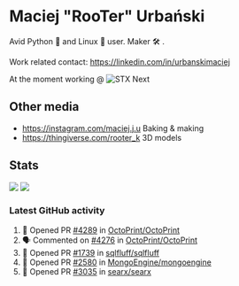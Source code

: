 # Maciej "RooTer" Urbański

Avid Python 🐍 and Linux 🐧 user.
Maker 🛠 .

Work related contact: https://linkedin.com/in/urbanskimaciej

At the moment working @ ![STX Next](https://www.stxnext.com/hubfs/stxnext_web_claim_gradient-1.svg)

## Other media

* https://instagram.com/maciej.j.u Baking & making
* https://thingiverse.com/rooter_k 3D models

## Stats

![](https://github-readme-stats.vercel.app/api?username=rooterkyberian&hide_title=true&show_icons=true&count_private=true&theme=graywhite)
![](https://komarev.com/ghpvc/?username=rooterkyberian&color=lightgray&style=flat-square)

### Latest GitHub activity
<!--START_SECTION:activity-->
1. 💪 Opened PR [#4289](https://github.com/OctoPrint/OctoPrint/pull/4289) in [OctoPrint/OctoPrint](https://github.com/OctoPrint/OctoPrint)
2. 🗣 Commented on [#4276](https://github.com/OctoPrint/OctoPrint/issues/4276) in [OctoPrint/OctoPrint](https://github.com/OctoPrint/OctoPrint)
3. 💪 Opened PR [#1739](https://github.com/sqlfluff/sqlfluff/pull/1739) in [sqlfluff/sqlfluff](https://github.com/sqlfluff/sqlfluff)
4. 💪 Opened PR [#2580](https://github.com/MongoEngine/mongoengine/pull/2580) in [MongoEngine/mongoengine](https://github.com/MongoEngine/mongoengine)
5. 💪 Opened PR [#3035](https://github.com/searx/searx/pull/3035) in [searx/searx](https://github.com/searx/searx)
<!--END_SECTION:activity-->

